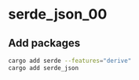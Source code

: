 # serde_json_00

## Add packages

```sh
cargo add serde --features="derive"
cargo add serde_json
```
